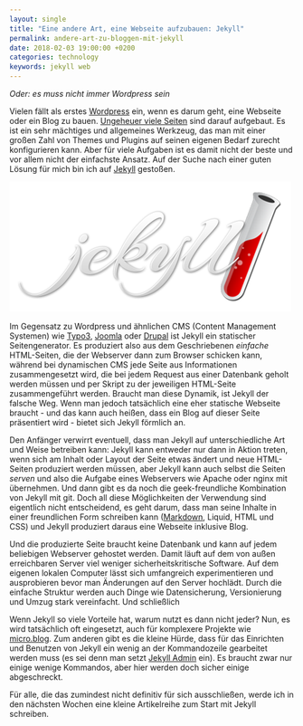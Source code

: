 ```yaml
---
layout: single
title: "Eine andere Art, eine Webseite aufzubauen: Jekyll"
permalink: andere-art-zu-bloggen-mit-jekyll
date: 2018-02-03 19:00:00 +0200
categories: technology
keywords: jekyll web
---
```

_Oder: es muss nicht immer Wordpress sein_

Vielen fällt als erstes [Wordpress](http://wordpress.org) ein, wenn es darum geht, eine Webseite oder ein Blog zu bauen. [Ungeheuer viele Seiten](https://www.codeinwp.com/blog/wordpress-statistics/) sind darauf aufgebaut. Es ist ein sehr mächtiges und allgemeines Werkzeug, das man mit einer großen Zahl von Themes und Plugins auf seinen eigenen Bedarf zurecht konfigurieren kann. Aber für viele Aufgaben ist es damit nicht der beste und vor allem nicht der einfachste Ansatz. Auf der Suche nach einer guten Lösung für mich bin ich auf [Jekyll](jekyllrb.com) gestoßen. 

![Jekyll logo](/assets/images/jekyll-logo-2x.png)

Im Gegensatz zu Wordpress und ähnlichen CMS (Content Management Systemen) wie [Typo3](https://typo3.org/), [Joomla](https://www.joomla.org/) oder [Drupal](https://www.drupal.org/) ist Jekyll ein statischer Seitengenerator. Es produziert also aus dem Geschriebenen _einfache_ HTML-Seiten, die der Webserver dann zum Browser schicken kann, während bei dynamischen CMS jede Seite aus Informationen zusammengesetzt wird, die bei jedem Request aus einer Datenbank geholt werden müssen und per Skript zu der jeweiligen HTML-Seite zusammengeführt werden. Braucht man diese Dynamik, ist Jekyll der falsche Weg. Wenn man jedoch tatsächlich eine eher statische Webseite braucht - und das kann auch heißen, dass ein Blog auf dieser Seite präsentiert wird - bietet sich Jekyll förmlich an.

Den Anfänger verwirrt eventuell, dass man Jekyll auf unterschiedliche Art und Weise betreiben kann: Jekyll kann entweder nur dann in Aktion treten, wenn sich am Inhalt oder Layout der Seite etwas ändert und neue HTML-Seiten produziert werden müssen, aber Jekyll kann auch selbst die Seiten _serven_ und also die Aufgabe eines Webservers wie Apache oder nginx mit übernehmen. Und dann gibt es da noch die geek-freundliche Kombination von Jekyll mit git. Doch all diese Möglichkeiten der Verwendung sind eigentlich nicht entscheidend, es geht darum, dass man seine Inhalte in einer freundlichen Form schreiben kann ([Markdown][markdown], Liquid, HTML und CSS) und Jekyll produziert daraus eine Webseite inklusive Blog. 

Und die produzierte Seite braucht keine Datenbank und kann auf jedem beliebigen Webserver gehostet werden. Damit läuft auf dem von außen erreichbaren Server viel weniger sicherheitskritische Software. Auf dem eigenen lokalen Computer lässt sich umfangreich experimentieren und ausprobieren bevor man Änderungen auf den Server hochlädt. Durch die einfache Struktur werden auch Dinge wie Datensicherung, Versionierung und Umzug stark vereinfacht. Und schließlich 

Wenn Jekyll so viele Vorteile hat, warum nutzt es dann nicht jeder? Nun, es wird tatsächlich oft eingesetzt, auch für komplexere Projekte wie [micro.blog](https://micro.blog). Zum anderen gibt es die kleine Hürde, dass für das Einrichten und Benutzen von Jekyll ein wenig an der Kommandozeile gearbeitet werden muss (es sei denn man setzt [Jekyll Admin](https://github.com/jekyll/jekyll-admin) ein). Es braucht zwar nur einige wenige Kommandos, aber hier werden doch sicher einige abgeschreckt. 

Für alle, die das zumindest nicht definitiv für sich ausschließen, werde ich in den nächsten Wochen eine kleine Artikelreihe zum Start mit Jekyll schreiben. 

[markdown]: https://daringfireball.net/projects/markdown/
